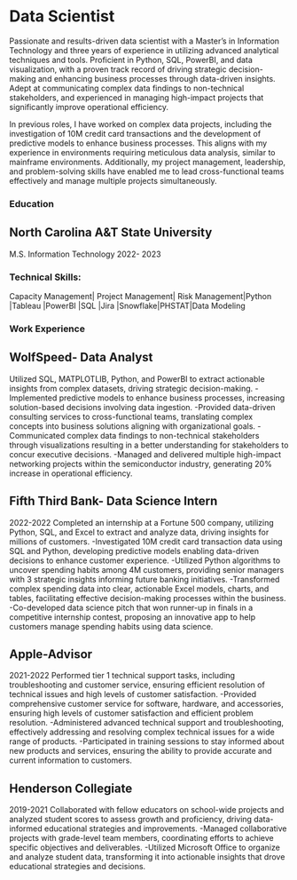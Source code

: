# Data Scientist
Passionate and results-driven data scientist with a Master’s in Information Technology and three years of experience in utilizing advanced analytical techniques and tools. Proficient in Python, SQL, PowerBI, and data visualization, with a proven track record of driving strategic decision-making and enhancing business processes through data-driven insights. Adept at communicating complex data findings to non-technical stakeholders, and experienced in managing high-impact projects that significantly improve operational efficiency.


In previous roles, I have worked on complex data projects, including the investigation of 10M credit card transactions and the development of predictive models to enhance business processes. This aligns with my experience in environments requiring meticulous data analysis, similar to mainframe environments. Additionally, my project management, leadership, and problem-solving skills have enabled me to lead cross-functional teams effectively and manage multiple projects simultaneously.


### Education
## North Carolina A&T State University
M.S. Information Technology 
2022- 2023

### Technical Skills: 
Capacity Management| Project Management| Risk Management|Python |Tableau |PowerBI |SQL |Jira |Snowflake|PHSTAT|Data Modeling

### Work Experience
## WolfSpeed- Data Analyst
Utilized SQL, MATPLOTLIB, Python, and PowerBI to extract actionable insights from complex datasets, driving strategic decision-making.
-Implemented predictive models to enhance business processes, increasing solution-based decisions involving data ingestion.
-Provided data-driven consulting services to cross-functional teams, translating complex concepts into business solutions aligning with organizational goals.
-Communicated complex data findings to non-technical stakeholders through visualizations resulting in a better understanding for stakeholders to concur executive decisions. 
-Managed and delivered multiple high-impact networking projects within the semiconductor industry, generating 20% increase in operational efficiency.



## Fifth Third Bank- Data Science Intern
2022-2022
Completed an internship at a Fortune 500 company, utilizing Python, SQL, and Excel to extract and analyze data, driving insights for millions of customers.
-Investigated 10M credit card transaction data using SQL and Python, developing predictive models enabling data-driven decisions to enhance customer experience.
-Utilized Python algorithms to uncover spending habits among 4M customers, providing senior managers with 3 strategic insights informing future banking initiatives.
-Transformed complex spending data into clear, actionable Excel models, charts, and tables, facilitating effective decision-making processes within the business.
-Co-developed data science pitch that won runner-up in finals in a competitive internship contest, proposing an innovative app to help customers manage spending habits using data science.

## Apple-Advisor
2021-2022
Performed tier 1 technical support tasks, including troubleshooting and customer service, ensuring efficient resolution of technical issues and high levels of customer satisfaction.
-Provided comprehensive customer service for software, hardware, and accessories, ensuring high levels of customer satisfaction and efficient problem resolution.
-Administered advanced technical support and troubleshooting, effectively addressing and resolving complex technical issues for a wide range of products.
-Participated in training sessions to stay informed about new products and services, ensuring the ability to provide accurate and current information to customers.

## Henderson Collegiate 
2019-2021
Collaborated with fellow educators on school-wide projects and analyzed student scores to assess growth and proficiency, driving data-informed educational strategies and improvements.
-Managed collaborative projects with grade-level team members, coordinating efforts to achieve specific objectives and deliverables.
-Utilized Microsoft Office to organize and analyze student data, transforming it into actionable insights that drove educational strategies and decisions.






